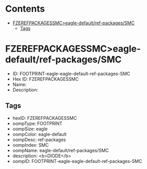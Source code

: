 



Contents
========

* [FZEREFPACKAGESSMC>eagle-default/ref-packages/SMC](#fzerefpackagessmceagle-defaultref-packagessmc)
	* [Tags](#tags)

# FZEREFPACKAGESSMC>eagle-default/ref-packages/SMC

- ID: FOOTPRINT-eagle-eagle-default-ref-packages-SMC
- Hex ID: FZEREFPACKAGESSMC
- Name: 
- Description: 

## Tags

- hexID: FZEREFPACKAGESSMC
- oompType: FOOTPRINT
- oompSize: eagle
- oompColor: eagle-default
- oompDesc: ref-packages
- oompIndex: SMC
- oompName: eagle-default/ref-packages/SMC
- description: &lt;b&gt;DIODE&lt;/b&gt;
- oompID: FOOTPRINT-eagle-eagle-default-ref-packages-SMC
